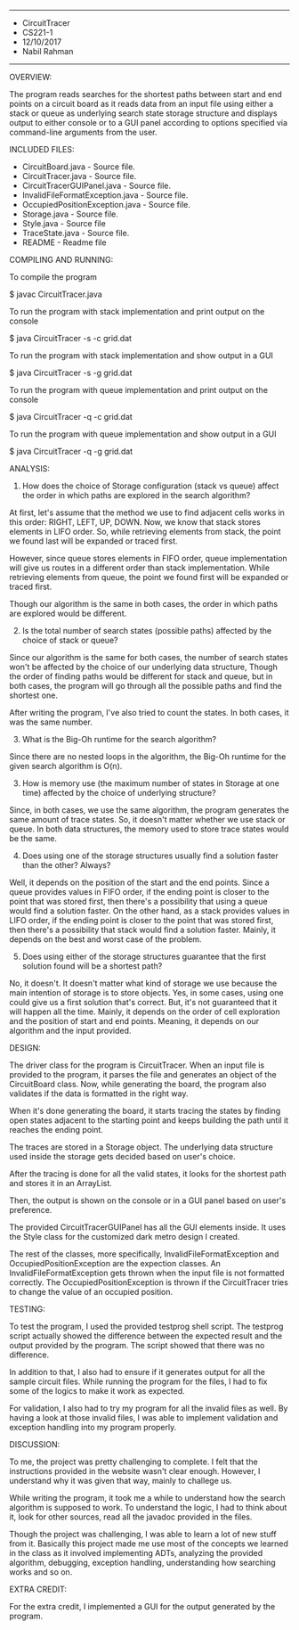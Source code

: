 ****************
* CircuitTracer
* CS221-1
* 12/10/2017
* Nabil Rahman
**************** 

OVERVIEW:

 The program reads searches for the shortest paths between start and end points on a circuit board as it reads data from an input file using either a stack or queue as underlying search state storage structure and displays output to either console or to a GUI panel according to options specified via command-line arguments from the user.


INCLUDED FILES:
 
 * CircuitBoard.java - Source file.
 * CircuitTracer.java - Source file.
 * CircuitTracerGUIPanel.java - Source file.
 * InvalidFileFormatException.java - Source file.
 * OccupiedPositionException.java - Source file.
 * Storage.java - Source file.
 * Style.java - Source file
 * TraceState.java - Source file. 
 * README - Readme file


COMPILING AND RUNNING:

 To compile the program

 $ javac CircuitTracer.java
 
 To run the program with stack implementation and print output on the console
 
 $ java CircuitTracer -s -c grid.dat
 
 To run the program with stack implementation and show output in a GUI
 
 $ java CircuitTracer -s -g grid.dat
 
 To run the program with queue implementation and print output on the console
 
 $ java CircuitTracer -q -c grid.dat

 To run the program with queue implementation and show output in a GUI
 
 $ java CircuitTracer -q -g grid.dat
 

ANALYSIS:

 1. How does the choice of Storage configuration (stack vs queue) affect the order in which paths 
 are explored in the search algorithm? 

 At first, let's assume that the method we use to find adjacent cells works in this order: 
 RIGHT, LEFT, UP, DOWN. Now, we know that stack stores elements in LIFO order. So, while
 retrieving elements from stack, the point we found last will be expanded or traced first.

 However, since queue stores elements in FIFO order, queue implementation will give us routes in a
 different order than stack implementation. While retrieving elements from queue, the point
 we found first will be expanded or traced first.

 Though our algorithm is the same in both cases, the order in which paths are explored would be
 different.
 
 2. Is the total number of search states (possible paths) affected by the choice of stack or queue?

 Since our algorithm is the same for both cases, the number of search states won't be affected by 
 the choice of our underlying data structure, Though the order of finding paths would be different 
 for stack and queue, but in both cases, the program will go through all the possible paths and find 
 the shortest one.

 After writing the program, I've also tried to count the states. In both cases, it was the same
 number.
 
 3. What is the Big-Oh runtime for the search algorithm?

 Since there are no nested loops in the algorithm, the Big-Oh runtime for the given search algorithm is O(n).
 
 3. How is memory use (the maximum number of states in Storage at one time) affected by the choice 
 of underlying structure?

 Since, in both cases, we use the same algorithm, the program generates the same amount of trace states.
 So, it doesn't matter whether we use stack or queue. In both data structures, the memory used to store
 trace states would be the same. 
 
 4. Does using one of the storage structures usually find a solution faster than the other? Always?

 Well, it depends on the position of the start and the end points. Since a queue provides values in FIFO
 order, if the ending point is closer to the point that was stored first, then there's a possibility that 
 using a queue would find a solution faster. On the other hand, as a stack provides values in LIFO order,
 if the ending point is closer to the point that was stored first, then there's a possibility that stack 
 would find a solution faster. Mainly, it depends on the best and worst case of the problem.
 
 5. Does using either of the storage structures guarantee that the first solution found will be a shortest path?

 No, it doesn't. It doesn't matter what kind of storage we use because the main intention of storage is to store
 objects. Yes, in some cases, using one could give us a first solution that's correct. But, it's not guaranteed
 that it will happen all the time. Mainly, it depends on the order of cell exploration and the position of start 
 and end points. Meaning, it depends on our algorithm and the input provided.
 

DESIGN:
 
 The driver class for the program is CircuitTracer. When an input file is provided to the program, 
 it parses the file and generates an object of the CircuitBoard class. Now, while generating the board,
 the program also validates if the data is formatted in the right way.

 When it's done generating the board, it starts tracing the states by finding open states adjacent to the 
 starting point and keeps building the path until it reaches the ending point.

 The traces are stored in a Storage object. The underlying data structure used inside the storage gets 
 decided based on user's choice. 

 After the tracing is done for all the valid states, it looks for the shortest path and stores it in an ArrayList.

 Then, the output is shown on the console or in a GUI panel based on user's preference.

 The provided CircuitTracerGUIPanel has all the GUI elements inside. It uses the Style class for the customized
 dark metro design I created.

 The rest of the classes, more specifically, InvalidFileFormatException and OccupiedPositionException are the 
 expection classes. An InvalidFileFormatException gets thrown when the input file is not formatted correctly. 
 The OccupiedPositionException is thrown if the CircuitTracer tries to change the value of an occupied position.

TESTING:

 To test the program, I used the provided testprog shell script. The testprog script
 actually showed the difference between the expected result and the output provided
 by the program. The script showed that there was no difference.

 In addition to that, I also had to ensure if it generates output for all the sample
 circuit files. While running the program for the files, I had to fix some of the logics
 to make it work as expected. 

 For validation, I also had to try my program for all the invalid files as well. By having 
 a look at those invalid files, I was able to implement validation and exception handling 
 into my program properly.
 

DISCUSSION:

 To me, the project was pretty challenging to complete. I felt that the instructions
 provided in the website wasn't clear enough. However, I understand why it was given 
 that way, mainly to challege us. 

 While writing the program, it took me a while to understand how the search algorithm
 is supposed to work. To understand the logic, I had to think about it, look for other
 sources, read all the javadoc provided in the files. 

 Though the project was challenging, I was able to learn a lot of new stuff from it.
 Basically this project made me use most of the concepts we learned in the class as it
 involved implementing ADTs, analyzing the provided algorithm, debugging, exception handling, 
 understanding how searching works and so on. 


EXTRA CREDIT:

 For the extra credit, I implemented a GUI for the output generated by the program.
